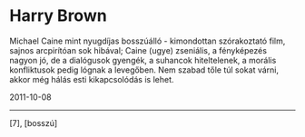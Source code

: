 # Harry Brown

Michael Caine mint nyugdíjas bosszúálló - kimondottan szórakoztató film, sajnos arcpirítóan sok hibával; Caine (ugye) zseniális, a fényképezés nagyon jó, de a dialógusok gyengék, a suhancok hiteltelenek, a morális konfliktusok pedig lógnak a levegőben. Nem szabad tőle túl sokat várni, akkor még hálás esti kikapcsolódás is lehet.

2011-10-08 

----

[7], [bosszú]